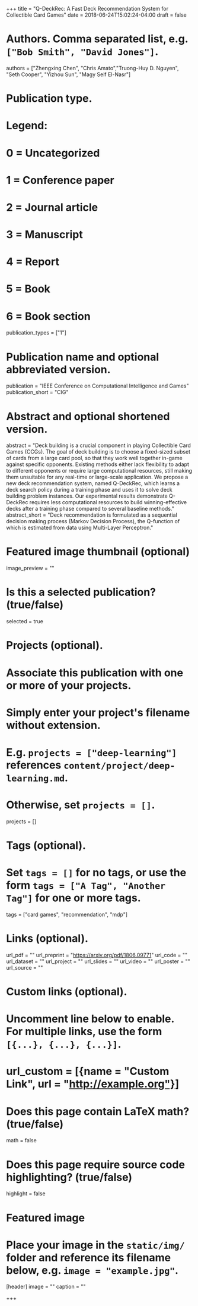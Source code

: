 +++
title = "Q-DeckRec: A Fast Deck Recommendation System for Collectible Card Games"
date = 2018-06-24T15:02:24-04:00
draft = false

# Authors. Comma separated list, e.g. `["Bob Smith", "David Jones"]`.
authors = ["Zhengxing Chen", "Chris Amato","Truong-Huy D. Nguyen",
			 "Seth Cooper", "Yizhou Sun", "Magy Seif El-Nasr"]

# Publication type.
# Legend:
# 0 = Uncategorized
# 1 = Conference paper
# 2 = Journal article
# 3 = Manuscript
# 4 = Report
# 5 = Book
# 6 = Book section
publication_types = ["1"]

# Publication name and optional abbreviated version.
publication = "IEEE Conference on Computational Intelligence and Games"
publication_short = "CIG"

# Abstract and optional shortened version.
abstract = "Deck building is a crucial component in playing Collectible Card Games (CCGs). The goal of deck building is to choose a fixed-sized subset of cards from a large card pool, so that they work well together in-game against specific opponents. Existing methods either lack flexibility to adapt to different opponents or require large computational resources, still making them unsuitable for any real-time or large-scale application. We propose a new deck recommendation system, named Q-DeckRec, which learns a deck search policy during a training phase and uses it to solve deck building problem instances. Our experimental results demonstrate Q-DeckRec requires less computational resources to build winning-effective decks after a training phase compared to several baseline methods."
abstract_short = "Deck recommendation is formulated as a sequential decision making process (Markov Decision Process), the Q-function of which is estimated from data using Multi-Layer Perceptron."

# Featured image thumbnail (optional)
image_preview = ""

# Is this a selected publication? (true/false)
selected = true

# Projects (optional).
#   Associate this publication with one or more of your projects.
#   Simply enter your project's filename without extension.
#   E.g. `projects = ["deep-learning"]` references `content/project/deep-learning.md`.
#   Otherwise, set `projects = []`.
projects = []

# Tags (optional).
#   Set `tags = []` for no tags, or use the form `tags = ["A Tag", "Another Tag"]` for one or more tags.
tags = ["card games", "recommendation", "mdp"]

# Links (optional).
url_pdf = ""
url_preprint = "https://arxiv.org/pdf/1806.09771"
url_code = ""
url_dataset = ""
url_project = ""
url_slides = ""
url_video = ""
url_poster = ""
url_source = ""

# Custom links (optional).
#   Uncomment line below to enable. For multiple links, use the form `[{...}, {...}, {...}]`.
# url_custom = [{name = "Custom Link", url = "http://example.org"}]

# Does this page contain LaTeX math? (true/false)
math = false

# Does this page require source code highlighting? (true/false)
highlight = false

# Featured image
# Place your image in the `static/img/` folder and reference its filename below, e.g. `image = "example.jpg"`.
[header]
image = ""
caption = ""

+++
